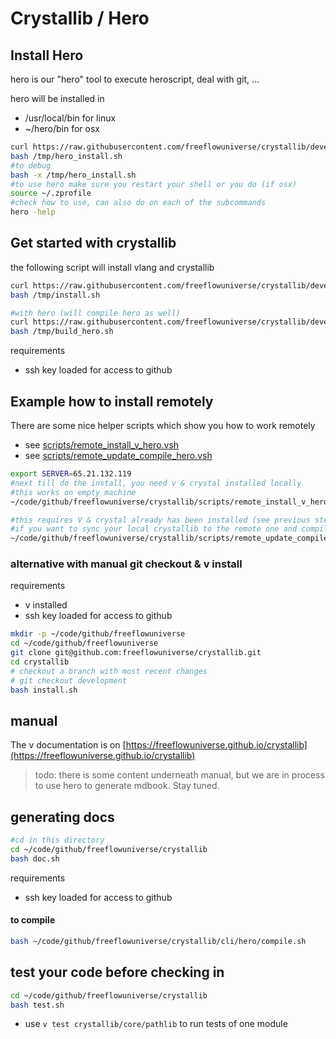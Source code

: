 
# Crystallib  / Hero

## Install Hero

hero is our "hero" tool to execute heroscript, deal with git, ...

hero will be installed in

- /usr/local/bin for linux
- ~/hero/bin for osx

```bash
curl https://raw.githubusercontent.com/freeflowuniverse/crystallib/development/scripts/install_hero.sh > /tmp/hero_install.sh
bash /tmp/hero_install.sh
#to debug
bash -x /tmp/hero_install.sh
#to use hero make sure you restart your shell or you do (if osx)
source ~/.zprofile 
#check how to use, can also do on each of the subcommands
hero -help
```

## Get started with crystallib

the following script will install vlang and crystallib

```bash
curl https://raw.githubusercontent.com/freeflowuniverse/crystallib/development/scripts/installer.sh > /tmp/install.sh
bash /tmp/install.sh

#with hero (will compile hero as well)
curl https://raw.githubusercontent.com/freeflowuniverse/crystallib/development/scripts/build_hero.sh > /tmp/build_hero.sh
bash /tmp/build_hero.sh
```

requirements

- ssh key loaded for access to github


## Example how to install remotely

There are some nice helper scripts which show you how to work remotely

- see [scripts/remote_install_v_hero.vsh](scripts/remote_install_v_hero.vsh)
- see [scripts/remote_update_compile_hero.vsh](scripts/remote_update_compile_hero.vsh)

```bash
export SERVER=65.21.132.119
#next till do the install, you need v & crystal installed locally
#this works on empty machine
~/code/github/freeflowuniverse/crystallib/scripts/remote_install_v_hero.vsh

#this requires V & crystal already has been installed (see previous step)
#if you want to sync your local crystallib to the remote one and compile hero
~/code/github/freeflowuniverse/crystallib/scripts/remote_update_compile_hero.vsh

```


### alternative with manual git checkout & v install

requirements

- v installed
- ssh key loaded for access to github

```bash
mkdir -p ~/code/github/freeflowuniverse
cd ~/code/github/freeflowuniverse
git clone git@github.com:freeflowuniverse/crystallib.git
cd crystallib
# checkout a branch with most recent changes
# git checkout development 
bash install.sh

```

## manual

The v documentation is on [https://freeflowuniverse.github.io/crystallib](https://freeflowuniverse.github.io/crystallib)

> todo: there is some content underneath manual, but we are in process to use hero to generate mdbook. Stay tuned.


## generating docs

```bash
#cd in this directory
cd ~/code/github/freeflowuniverse/crystallib
bash doc.sh
```



requirements

- ssh key loaded for access to github

#### to compile

```bash
bash ~/code/github/freeflowuniverse/crystallib/cli/hero/compile.sh
```

## test your code before checking in

```bash
cd ~/code/github/freeflowuniverse/crystallib
bash test.sh
```

- use `v test crystallib/core/pathlib` to run tests of one module
